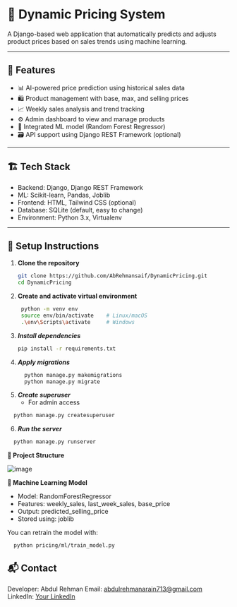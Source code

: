 # 🧠 Dynamic Pricing System

A Django-based web application that automatically predicts and adjusts product prices based on sales trends using machine learning.

---

## 🚀 Features

- 📊 AI-powered price prediction using historical sales data
- 🛍️ Product management with base, max, and selling prices
- 📈 Weekly sales analysis and trend tracking
- ⚙️ Admin dashboard to view and manage products
- 🧠 Integrated ML model (Random Forest Regressor)
- 🗃️ API support using Django REST Framework (optional)

---

## 🏗️ Tech Stack

- Backend: Django, Django REST Framework
- ML: Scikit-learn, Pandas, Joblib
- Frontend: HTML, Tailwind CSS (optional)
- Database: SQLite (default, easy to change)
- Environment: Python 3.x, Virtualenv

---

## 🔧 Setup Instructions

1. **Clone the repository**
   ```bash
   git clone https://github.com/AbRehmansaif/DynamicPricing.git
   cd DynamicPricing
2. **Create and activate virtual environment**
   ```bash
    python -m venv env
    source env/bin/activate    # Linux/macOS
    .\env\Scripts\activate     # Windows
   ```
3. ***Install dependencies***
   ```bash
   pip install -r requirements.txt
   ```
4. ***Apply migrations***
   ```bash
     python manage.py makemigrations
     python manage.py migrate
   ```
5. ***Create superuser***
   - For admin access
  ```bash
    python manage.py createsuperuser
  ```
6. ***Run the server***
  ```bash
    python manage.py runserver
  ```

**📁 Project Structure**
  
  ![image](https://github.com/user-attachments/assets/da36d8c5-70e2-47ed-8f4d-e4430d4c2148)

**🤖 Machine Learning Model**
  - Model: RandomForestRegressor
 - Features: weekly_sales, last_week_sales, base_price
 - Output: predicted_selling_price
 - Stored using: joblib

You can retrain the model with:
  ```bash
    python pricing/ml/train_model.py
  ```

## 📬 Contact
Developer: Abdul Rehman
Email: abdulrehmanarain713@gmail.com
LinkedIn: [Your LinkedIn](https://www.linkedin.com/in/abdul-rehman-ssuetian/)



